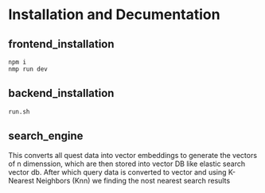 # Installation and Decumentation

## frontend_installation
~~~
npm i 
nmp run dev
~~~
## backend_installation
~~~
run.sh
~~~

## search_engine

This converts all quest data into vector embeddings to generate the vectors of n dimenssion, which are then stored into vector DB like elastic search vector db. 
After which query data is converted to vector and using K-Nearest Neighbors (Knn) we finding the nost nearest search results 
